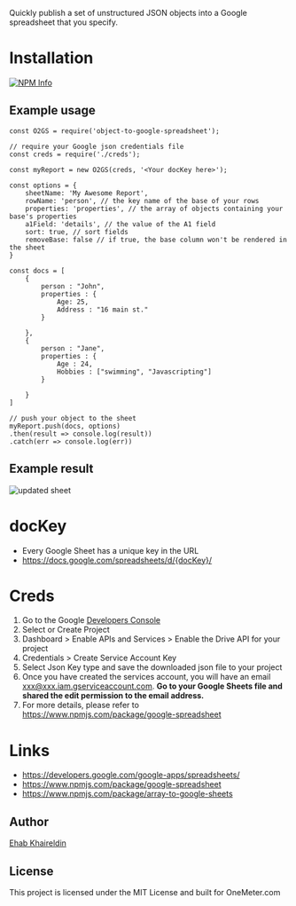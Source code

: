 Quickly publish a set of unstructured JSON objects into a Google spreadsheet that you specify.

# Installation

[![NPM Info](https://nodei.co/npm/object-to-google-spreadsheet.png?downloads=true&downloadRank=true&stars=true)](https://www.npmjs.org/package/object-to-google-spreadsheet)


## Example usage

```
const O2GS = require('object-to-google-spreadsheet');

// require your Google json credentials file
const creds = require('./creds');

const myReport = new O2GS(creds, '<Your docKey here>');

const options = {
    sheetName: 'My Awesome Report',
    rowName: 'person', // the key name of the base of your rows
    properties: 'properties', // the array of objects containing your base's properties
    a1Field: 'details', // the value of the A1 field
    sort: true, // sort fields
    removeBase: false // if true, the base column won't be rendered in the sheet
}

const docs = [
    {
        person : "John",
        properties : {
            Age: 25,
            Address : "16 main st."
        }

    },
    {
        person : "Jane",
        properties : {
            Age : 24,
            Hobbies : ["swimming", "Javascripting"]
        }

    }
]

// push your object to the sheet
myReport.push(docs, options)
.then(result => console.log(result))
.catch(err => console.log(err))

```

## Example result

![updated sheet](https://i.imgur.com/pCi5BH9.png)


# docKey

- Every Google Sheet has a unique key in the URL
- https://docs.google.com/spreadsheets/d/{docKey}/

# Creds

1. Go to the Google [Developers Console](https://console.developers.google.com/cloud-resource-manager)
2. Select or Create Project
3. Dashboard > Enable APIs and Services > Enable the Drive API for your project
4. Credentials > Create Service Account Key
5. Select Json Key type and save the downloaded json file to your project
6. Once you have created the services account, you will have an email xxx@xxx.iam.gserviceaccount.com. **Go to your Google Sheets file and shared the edit permission to the email address.**
2. For more details, please refer to https://www.npmjs.com/package/google-spreadsheet

# Links
- https://developers.google.com/google-apps/spreadsheets/
- https://www.npmjs.com/package/google-spreadsheet
- https://www.npmjs.com/package/array-to-google-sheets


## Author

[Ehab Khaireldin](https://github.com/ehab180hb)


## License

This project is licensed under the MIT License and built for OneMeter.com
